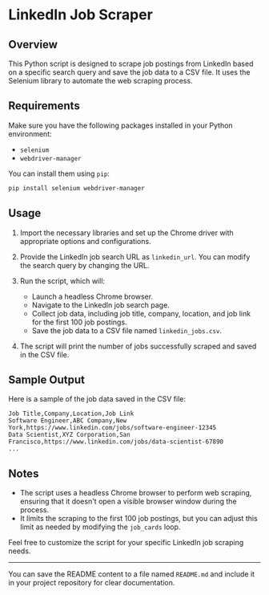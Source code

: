 # LinkedIn Job Scraper

## Overview

This Python script is designed to scrape job postings from LinkedIn based on a specific search query and save the job data to a CSV file. It uses the Selenium library to automate the web scraping process.

## Requirements

Make sure you have the following packages installed in your Python environment:

- `selenium`
- `webdriver-manager`

You can install them using `pip`:

```bash
pip install selenium webdriver-manager
```

## Usage

1. Import the necessary libraries and set up the Chrome driver with appropriate options and configurations.

2. Provide the LinkedIn job search URL as `linkedin_url`. You can modify the search query by changing the URL.

3. Run the script, which will:

   - Launch a headless Chrome browser.
   - Navigate to the LinkedIn job search page.
   - Collect job data, including job title, company, location, and job link for the first 100 job postings.
   - Save the job data to a CSV file named `linkedin_jobs.csv`.

4. The script will print the number of jobs successfully scraped and saved in the CSV file.

## Sample Output

Here is a sample of the job data saved in the CSV file:

```csv
Job Title,Company,Location,Job Link
Software Engineer,ABC Company,New York,https://www.linkedin.com/jobs/software-engineer-12345
Data Scientist,XYZ Corporation,San Francisco,https://www.linkedin.com/jobs/data-scientist-67890
...
```

## Notes

- The script uses a headless Chrome browser to perform web scraping, ensuring that it doesn't open a visible browser window during the process.
- It limits the scraping to the first 100 job postings, but you can adjust this limit as needed by modifying the `job_cards` loop.

Feel free to customize the script for your specific LinkedIn job scraping needs.

---

You can save the README content to a file named `README.md` and include it in your project repository for clear documentation.
